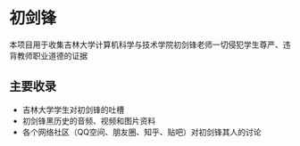 # 初剑锋
本项目用于收集吉林大学计算机科学与技术学院初剑锋老师一切侵犯学生尊严、违背教师职业道德的证据

## 主要收录
- 吉林大学学生对初剑锋的吐槽
- 初剑锋黑历史的音频、视频和图片资料
- 各个网络社区（QQ空间、朋友圈、知乎、贴吧）对初剑锋其人的讨论
